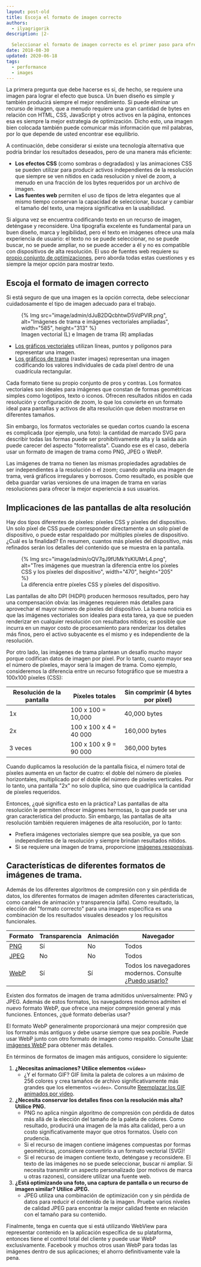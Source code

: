 ```yaml
---
layout: post-old
title: Escoja el formato de imagen correcto
authors:
  - ilyagrigorik
description: |2-

  Seleccionar el formato de imagen correcto es el primer paso para ofrecer imágenes optimizadas en su sitio web. Esta publicación te ayuda a escoger de forma correcta.
date: 2018-08-30
updated: 2020-06-18
tags:
  - performance
  - images
---
```


La primera pregunta que debe hacerse es si, de hecho, se requiere una imagen para lograr el efecto que busca. Un buen diseño es simple y también producirá siempre el mejor rendimiento. Si puede eliminar un recurso de imagen, que a menudo requiere una gran cantidad de bytes en relación con HTML, CSS, JavaScript y otros activos en la página, entonces esa es siempre la mejor estrategia de optimización. Dicho esto, una imagen bien colocada también puede comunicar más información que mil palabras, por lo que depende de usted encontrar ese equilibrio.

A continuación, debe considerar si existe una tecnología alternativa que podría brindar los resultados deseados, pero de una manera más eficiente:

- **Los efectos CSS** (como sombras o degradados) y las animaciones CSS se pueden utilizar para producir activos independientes de la resolución que siempre se ven nítidos en cada resolución y nivel de zoom, a menudo en una fracción de los bytes requeridos por un archivo de imagen.
- **Las fuentes web** permiten el uso de tipos de letra elegantes que al mismo tiempo conservan la capacidad de seleccionar, buscar y cambiar el tamaño del texto, una mejora significativa en la usabilidad.

Si alguna vez se encuentra codificando texto en un recurso de imagen, deténgase y reconsidere. Una tipografía excelente es fundamental para un buen diseño, marca y legibilidad, pero el texto en imágenes ofrece una mala experiencia de usuario: el texto no se puede seleccionar, no se puede buscar, no se puede ampliar, no se puede acceder a él y no es compatible con dispositivos de alta resolución. El uso de fuentes web requiere su [propio conjunto de optimizaciones](https://www.igvita.com/2014/01/31/optimizing-web-font-rendering-performance/), pero aborda todas estas cuestiones y es siempre la mejor opción para mostrar texto.

## Escoja el formato de imagen correcto

Si está seguro de que una imagen es la opción correcta, debe seleccionar cuidadosamente el tipo de imagen adecuado para el trabajo.

<figure class="w-figure">{% Img src="image/admin/dJuB2DQcbhtwD5VdPVlR.png", alt="Imágenes de trama e imágenes vectoriales ampliadas", width="585", height="313" %}<figcaption> Imagen vectorial (L) e Imagen de trama (R) ampliadas</figcaption></figure>

- [Los gráficos vectoriales](https://en.wikipedia.org/wiki/Vector_graphics) utilizan líneas, puntos y polígonos para representar una imagen.
- [Los gráficos de trama](https://en.wikipedia.org/wiki/Raster_graphics) (raster images) representan una imagen codificando los valores individuales de cada píxel dentro de una cuadrícula rectangular.

Cada formato tiene su propio conjunto de pros y contras. Los formatos vectoriales son ideales para imágenes que constan de formas geométricas simples como logotipos, texto o iconos. Ofrecen resultados nítidos en cada resolución y configuración de zoom, lo que los convierte en un formato ideal para pantallas y activos de alta resolución que deben mostrarse en diferentes tamaños.

Sin embargo, los formatos vectoriales se quedan cortos cuando la escena es complicada (por ejemplo, una foto): la cantidad de marcado SVG para describir todas las formas puede ser prohibitivamente alta y la salida aún puede carecer del aspecto "fotorrealista". Cuando ese es el caso, debería usar un formato de imagen de trama como PNG, JPEG o WebP.

Las imágenes de trama no tienen las mismas propiedades agradables de ser independientes a la resolución o el zoom; cuando amplía una imagen de trama, verá gráficos irregulares y borrosos. Como resultado, es posible que deba guardar varias versiones de una imagen de trama en varias resoluciones para ofrecer la mejor experiencia a sus usuarios.

## Implicaciones de las pantallas de alta resolución

Hay dos tipos diferentes de píxeles: píxeles CSS y píxeles del dispositivo. Un solo píxel de CSS puede corresponder directamente a un solo píxel de dispositivo, o puede estar respaldado por múltiples píxeles de dispositivo. ¿Cuál es la finalidad? En resumen, cuantos más píxeles del dispositivo, más refinados serán los detalles del contenido que se muestra en la pantalla.

<figure class="w-figure">{% Img src="image/admin/oQV7qJ9fUMkYsKlUMrL4.png", alt="Tres imágenes que muestran la diferencia entre los píxeles CSS y los píxeles del dispositivo", width="470", height="205" %}<figcaption class="w-figcaption"> La diferencia entre píxeles CSS y píxeles del dispositivo.</figcaption></figure>

Las pantallas de alto DPI (HiDPI) producen hermosos resultados, pero hay una compensación obvia: las imágenes requieren más detalles para aprovechar el mayor número de píxeles del dispositivo. La buena noticia es que las imágenes vectoriales son ideales para esta tarea, ya que se pueden renderizar en cualquier resolución con resultados nítidos; es posible que incurra en un mayor costo de procesamiento para renderizar los detalles más finos, pero el activo subyacente es el mismo y es independiente de la resolución.

Por otro lado, las imágenes de trama plantean un desafío mucho mayor porque codifican datos de imagen por píxel. Por lo tanto, cuanto mayor sea el número de píxeles, mayor será la imagen de trama. Como ejemplo, consideremos la diferencia entre un recurso fotográfico que se muestra a 100x100 píxeles (CSS):

<div class="w-table-wrapper"><table>
<thead>
  <tr>
    <th>Resolución de la pantalla</th>
    <th>Píxeles totales</th>
    <th>Sin comprimir (4 bytes por píxel)</th>
  </tr>
</thead>
<tbody>
<tr>
  <td data-th="resolution">1x</td>
  <td data-th="total pixels">100 x 100 = 10,000</td>
  <td data-th="filesize">40,000 bytes</td>
</tr>
<tr>
  <td data-th="resolution">2x</td>
  <td data-th="total pixels">100 x 100 x 4 = 40 000</td>
  <td data-th="filesize">160,000 bytes</td>
</tr>
<tr>
  <td data-th="resolution">3 veces</td>
  <td data-th="total pixels">100 x 100 x 9 = 90 000</td>
  <td data-th="filesize">360,000 bytes</td>
</tr>
</tbody>
</table></div>

Cuando duplicamos la resolución de la pantalla física, el número total de píxeles aumenta en un factor de cuatro: el doble del número de píxeles horizontales, multiplicado por el doble del número de píxeles verticales. Por lo tanto, una pantalla "2x" no solo duplica, sino que cuadriplica la cantidad de píxeles requeridos.

Entonces, ¿qué significa esto en la práctica? Las pantallas de alta resolución le permiten ofrecer imágenes hermosas, lo que puede ser una gran característica del producto. Sin embargo, las pantallas de alta resolución también requieren imágenes de alta resolución, por lo tanto:

- Prefiera imágenes vectoriales siempre que sea posible, ya que son independientes de la resolución y siempre brindan resultados nítidos.
- Si se requiere una imagen de trama, proporcione [imágenes responsivas](/serve-responsive-images/).

## Características de diferentes formatos de imágenes de trama.

Además de los diferentes algoritmos de compresión con y sin pérdida de datos, los diferentes formatos de imagen admiten diferentes características, como canales de animación y transparencia (alfa). Como resultado, la elección del "formato correcto" para una imagen específica es una combinación de los resultados visuales deseados y los requisitos funcionales.

<div class="w-table-wrapper"><table>
<thead>
  <tr>
    <th>Formato</th>
    <th>Transparencia</th>
    <th>Animación</th>
    <th>Navegador</th>
  </tr>
</thead>
<tbody>
<tr>
  <td data-th="format"><a href="http://en.wikipedia.org/wiki/Portable_Network_Graphics">PNG</a></td>
  <td data-th="transparency">Sí</td>
  <td data-th="animation">No</td>
  <td data-th="browser">Todos</td>
</tr>
<tr>
  <td data-th="format"><a href="http://en.wikipedia.org/wiki/JPEG">JPEG</a></td>
  <td data-th="transparency">No</td>
  <td data-th="animation">No</td>
  <td data-th="browser">Todos</td>
</tr>
<tr>
  <td data-th="format"><a href="http://en.wikipedia.org/wiki/WebP">WebP</a></td>
  <td data-th="transparency">Sí</td>
  <td data-th="animation">Sí</td>
  <td data-th="browser">Todos los navegadores modernos. Consulte <a href="https://caniuse.com/#feat=webp">¿Puedo usarlo?</a>
</td>
</tr>
</tbody>
</table></div>

Existen dos formatos de imagen de trama admitidos universalmente: PNG y JPEG. Además de estos formatos, los navegadores modernos admiten el nuevo formato WebP, que ofrece una mejor compresión general y más funciones. Entonces, ¿qué formato deberías usar?

El formato WebP generalmente proporcionará una mejor compresión que los formatos más antiguos y debe usarse siempre que sea posible. Puede usar WebP junto con otro formato de imagen como respaldo. Consulte [Usar imágenes WebP](/serve-images-webp/) para obtener más detalles.

En términos de formatos de imagen más antiguos, considere lo siguiente:

1. **¿Necesitas animaciones? Utilice elementos `<video>`**
    - ¿Y el formato GIF? GIF limita la paleta de colores a un máximo de 256 colores y crea tamaños de archivo significativamente más grandes que los elementos `<video>`. Consulte [Reemplazar los GIF animados por video](/replace-gifs-with-videos/).
2. **¿Necesita conservar los detalles finos con la resolución más alta? Utilice PNG.**
    - PNG no aplica ningún algoritmo de compresión con pérdida de datos más allá de la elección del tamaño de la paleta de colores. Como resultado, producirá una imagen de la más alta calidad, pero a un costo significativamente mayor que otros formatos. Úselo con prudencia.
    - Si el recurso de imagen contiene imágenes compuestas por formas geométricas, ¡considere convertirlo a un formato vectorial (SVG)!
    - Si el recurso de imagen contiene texto, deténgase y reconsidere. El texto de las imágenes no se puede seleccionar, buscar ni ampliar. Si necesita transmitir un aspecto personalizado (por motivos de marca u otras razones), considere utilizar una fuente web.
3. **¿Está optimizando una foto, una captura de pantalla o un recurso de imagen similar? Utilice JPEG.**
    - JPEG utiliza una combinación de optimización con y sin pérdida de datos para reducir el contenido de la imagen. Pruebe varios niveles de calidad JPEG para encontrar la mejor calidad frente en relación con el tamaño para su contenido.

Finalmente, tenga en cuenta que si está utilizando WebView para representar contenido en la aplicación específica de su plataforma, entonces tiene el control total del cliente y puede usar WebP exclusivamente. Facebook y muchos otros usan WebP para todas las imágenes dentro de sus aplicaciones; el ahorro definitivamente vale la pena.
